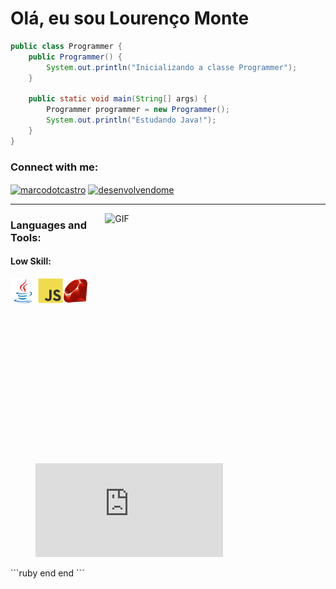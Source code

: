 # Olá, eu sou Lourenço Monte

```java
public class Programmer {
    public Programmer() {
        System.out.println("Inicializando a classe Programmer");
    }

    public static void main(String[] args) {
        Programmer programmer = new Programmer();
        System.out.println("Estudando Java!");
    }
}

```

<p align="left">
    <h3 align="left">Connect with me:</h3>
    <a href="https://www.linkedin.com/in/louren%C3%A7o-monte-911423262/" target="_blank"><img align="center" src="https://github.com/marcodotcastro/marcodotcastro/blob/master/linkedin.png?raw=true" alt="marcodotcastro" height="30" width="40" /></a>
    <a href="https://www.instagram.com/lourenco.monte?igsh=MXdrejBnaHNubDNrbQ==" target="_blank"><img align="center" src="https://github.com/marcodotcastro/marcodotcastro/blob/master/instagram.png?raw=true" alt="desenvolvendome" height="30" width="40"/></a>

---

 <img align="right" alt="GIF" src="https://github.com/marcodotcastro/marcodotcastro/blob/master/code.gif?raw=true" width="70%" height="400px" />

<h3 align="left">Languages and Tools:</h3>
    <p align="left">
        <h4 align="left">Low Skill:</h4>
	    <a href="https://stackshare.io/java" target="_blank"><img src="https://github.com/devicons/devicon/raw/master/icons/java/java-original.svg" alt="java" width="40" height="40" /></a>
	    <a href="https://stackshare.io/javascript" target="_blank"><img src="https://github.com/devicons/devicon/raw/master/icons/javascript/javascript-original.svg" alt="javascript" width="40"
       	    <a href="https://stackshare.io/ruby" target="_blank"><img src="https://github.com/devicons/devicon/raw/master/icons/ruby/ruby-original.svg" alt="ruby" width="40" height="40" /></a>
	  </a>
    </p>

<figure>
	<embed src="https://wakatime.com/share/@marcodotcastro/7cd3cbfb-1783-43d5-9708-4d309157fe7a.svg"></embed>
</figure>
```ruby 
	end 
end 
```
